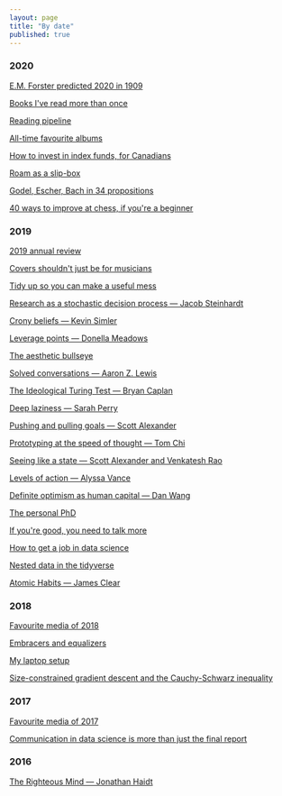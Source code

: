 ```yaml
---
layout: page
title: "By date"
published: true
---
```


### 2020

<p id="p3"><a href="/the-machine-stops">E.M. Forster predicted 2020 in 1909</a></p>
<p id="p3"><a href="/books-ive-read-more-than-once">Books I've read more than once</a></p>
<p id="p3"><a href="/reading-pipeline">Reading pipeline</a></p>
<p id="p3"><a href="/all-time-favourite-albums">All-time favourite albums</a></p>
<p id="p3"><a href="/how-to-invest-in-index-funds">How to invest in index funds, for Canadians</a></p>
<p id="p3"><a href="/roam-as-a-slip-box">Roam as a slip-box</a></p>
<p id="p3"><a href="/godel-escher-bach">Godel, Escher, Bach in 34 propositions</a></p>
<p id="p3"><a href="/40-ways-to-improve-at-chess">40 ways to improve at chess, if you're a beginner</a></p>

### 2019

<p id="p3"><a href="/2019-annual-review">2019 annual review</a></p>
<p id="p3"><a href="/covers-shouldnt-just-be-for-musicians">Covers shouldn't just be for musicians</a></p>
<p id="p3"><a href="/tidy-up">Tidy up so you can make a useful mess</a></p>
<p id="p3"><a href="/research-as-a-stochastic-decision-process">Research as a stochastic decision process — Jacob Steinhardt</a></p>
<p id="p3"><a href="/crony-beliefs">Crony beliefs — Kevin Simler</a></p>
<p id="p3"><a href="/leverage-points">Leverage points — Donella Meadows</a></p>
<p id="p3"><a href="/aesthetic-bullseye">The aesthetic bullseye</a></p>
<p id="p3"><a href="/solved-conversations">Solved conversations — Aaron Z. Lewis</a></p>
<p id="p3"><a href="/ideological-turing-test">The Ideological Turing Test — Bryan Caplan</a></p>
<p id="p3"><a href="/deep-laziness">Deep laziness — Sarah Perry</a></p>
<p id="p3"><a href="/pushing-and-pulling-goals">Pushing and pulling goals — Scott Alexander</a></p>
<p id="p3"><a href="/prototyping-at-the-speed-of-thought">Prototyping at the speed of thought — Tom Chi</a></p>
<p id="p3"><a href="/seeing-like-a-state">Seeing like a state — Scott Alexander and Venkatesh Rao</a></p>
<p id="p3"><a href="/levels-of-action">Levels of action — Alyssa Vance</a></p>
<p id="p3"><a href="/definite-optimism-as-human-capital">Definite optimism as human capital — Dan Wang</a></p>
<p id="p3"><a href="/personal-phd">The personal PhD</a></p>
<p id="p3"><a href="/talk-more">If you're good, you need to talk more</a></p>
<p id="p3"><a href="/how-to-get-a-job-in-data-science">How to get a job in data science</a></p>
<p id="p3"><a href="/nested-data-in-the-tidyverse">Nested data in the tidyverse</a></p>
<p id="p3"><a href="/atomic-habits">Atomic Habits — James Clear</a></p>

### 2018

<p id="p3"><a href="/favourite-media-of-2018">Favourite media of 2018</a></p>
<p id="p3"><a href="/embracers-and-equalizers">Embracers and equalizers</a></p>
<p id="p3"><a href="/laptop-setup">My laptop setup</a></p>
<p id="p3"><a href="/cauchy-schwarz-inequality">Size-constrained gradient descent and the Cauchy-Schwarz inequality</a></p>

### 2017

<p id="p3"><a href="/favourite-media-of-2017">Favourite media of 2017</a></p>
<p id="p3"><a href="/communication-in-data-science">Communication in data science is more than just the final report</a></p>

### 2016

<p id="p3"><a href="/righteous-mind">The Righteous Mind — Jonathan Haidt</a></p>